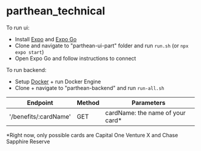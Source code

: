 # parthean_technical

To run ui:
- Install [Expo](https://docs.expo.dev/get-started/installation/) and [Expo Go](https://docs.expo.dev/get-started/expo-go/)
- Clone and navigate to "parthean-ui-part" folder and run `run.sh` (or `npx expo start`)
- Open Expo Go and follow instructions to connect

To run backend:
- Setup [Docker](https://docs.docker.com/engine/install/) + run Docker Engine
- Clone + navigate to "parthean-backend" and run `run-all.sh`

| Endpoint                 | Method |   Parameters                         |
| --------                 | ------ | ----------------------------         |
|  '/benefits/:cardName'   |  GET   |  cardName: the name of your card*    |

*Right now, only possible cards are Capital One Venture X and Chase Sapphire Reserve
